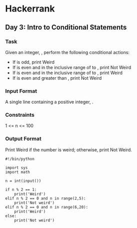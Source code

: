 # Hackerrank
## Day 3: Intro to Conditional Statements
### Task
Given an integer, , perform the following conditional actions:

- If  is odd, print Weird
- If  is even and in the inclusive range of  to , print Not Weird
- If  is even and in the inclusive range of  to , print Weird
- If  is even and greater than , print Not Weird

### Input Format
A single line containing a positive integer, .

### Constraints
1 <= n <= 100


### Output Format
Print Weird if the number is weird; otherwise, print Not Weird.

```
#!/bin/python

import sys
import math

n = int(input())

if n % 2 == 1:
    print('Weird')
elif n % 2 == 0 and n in range(2,5):
    print('Not weird')
elif n % 2 == 0 and n in range(6,20):
    print('Weird')
else:
    print('Not weird')
```
